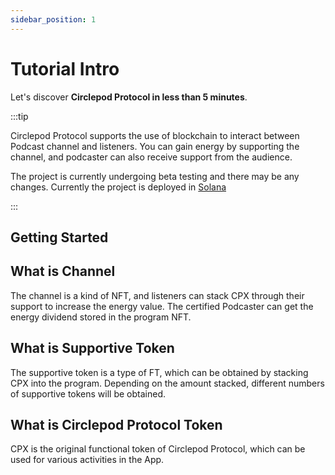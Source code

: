 ```yaml
---
sidebar_position: 1
---
```


# Tutorial Intro

Let's discover **Circlepod Protocol in less than 5 minutes**.

:::tip

Circlepod Protocol supports the use of blockchain to interact between Podcast channel and listeners. You can gain energy by supporting the channel, and podcaster can also receive support from the audience.

The project is currently undergoing beta testing and there may be any changes. Currently the project is deployed in [Solana](https://solana.com/)

:::


## Getting Started

## What is Channel

The channel is a kind of NFT, and listeners can stack CPX through their support to increase the energy value. The certified Podcaster can get the energy dividend stored in the program NFT.

## What is Supportive Token

The supportive token is a type of FT, which can be obtained by stacking CPX into the program. Depending on the amount stacked, different numbers of supportive tokens will be obtained.

## What is Circlepod Protocol Token

CPX is the original functional token of Circlepod Protocol, which can be used for various activities in the App.
